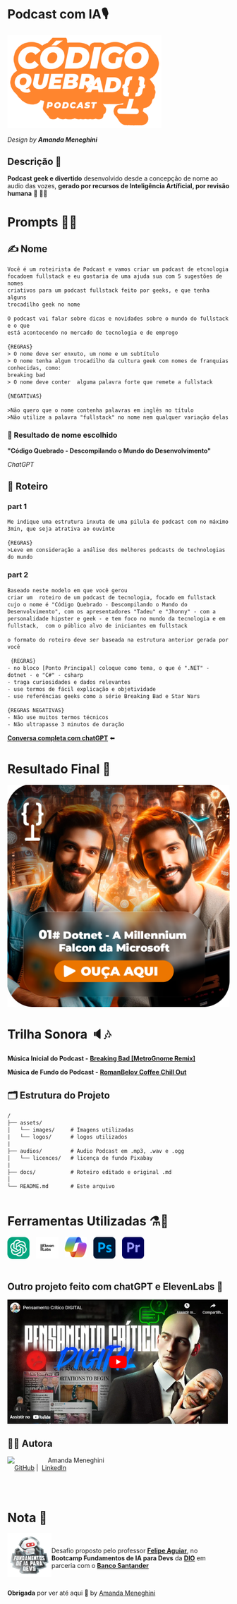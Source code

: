 # Podcast com IA🎙️

<img content=center width=350px src="./assets/logos/logo-podcast-codigo-quebrado.png" alt="Logo do Podcast Código Quebrado"/>

_Design by **Amanda Meneghini**_

## Descrição 📒 

**Podcast geek e divertido** desenvolvido desde a concepção de nome ao audio das vozes, **gerado por recursos de Inteligência Artíficial, por revisão humana** 🤖 🧑‍🦲 

# Prompts 👩‍💻
## ✍️ Nome 
```
Você é um roteirista de Podcast e vamos criar um podcast de etcnologia 
focadoem fullstack e eu gostaria de uma ajuda sua com 5 sugestões de nomes
criativos para um podcast fullstack feito por geeks, e que tenha alguns 
trocadilho geek no nome

O podcast vai falar sobre dicas e novidades sobre o mundo do fullstack e o que
está acontecendo no mercado de tecnologia e de emprego

{REGRAS}
> O nome deve ser enxuto, um nome e um subtítulo
> O nome tenha algum trocadilho da cultura geek com nomes de franquias conhecidas, como: 
breaking bad
> O nome deve conter  alguma palavra forte que remete a fullstack

{NEGATIVAS}

>Não quero que o nome contenha palavras em inglês no título
>Não utilize a palavra "fullstack" no nome nem qualquer variação delas
```


### 🚩 Resultado de nome escolhido 
**"Código Quebrado - Descompilando o Mundo do Desenvolvimento"**

_ChatGPT_
## 📃 Roteiro

### part 1 
```
Me indique uma estrutura inxuta de uma pilula de podcast com no máximo 3min, que seja atrativa ao ouvinte

{REGRAS}
>Leve em consideração a análise dos melhores podcasts de technologias do mundo
```
### part 2
```
Baseado neste modelo em que você gerou
criar um  roteiro de um podcast de tecnologia, focado em fullstack cujo o nome é "Código Quebrado - Descompilando o Mundo do Desenvolvimento", com os apresentadores "Tadeu" e "Jhonny" - com a personalidade hipster e geek - e tem foco no mundo da tecnologia e em fullstack,  com o público alvo de iniciantes em fullstack

o formato do roteiro deve ser baseada na estrutura anterior gerada por você

 {REGRAS}
- no bloco [Ponto Principal] coloque como tema, o que é ".NET" - dotnet - e "C#" - csharp
- traga curiosidades e dados relevantes 
- use termos de fácil explicação e objetividade 
- use referências geeks como a série Breaking Bad e Star Wars

{REGRAS NEGATIVAS}
- Não use muitos termos técnicos
- Não ultrapasse 3 minutos de duração
```

<strong><a href="https://chatgpt.com/share/66ef7277-4e64-8010-83de-e3c21513ca73" target="_blank">Conversa completa com chatGPT</a></strong> ⬅️

# Resultado Final 🫣
[![Clique aqui para ouvir o Podcast](./assets/images/art-podcast.png)](https://drive.google.com/file/d/1WmQ-sNvvRMOhnx6YjP7nOgDODiXBc0dx/view?usp=sharing)


# Trilha Sonora 🔈🎶

**Música Inicial do Podcast -** [**Breaking Bad [MetroGnome Remix]**](https://soundcloud.com/itsmetrognome/breaking-bad-metrognome-remix?in=itsmetrognome/sets/itsmetrognome) 

**Música de Fundo do Podcast -** [**RomanBelov Coffee Chill Out**](https://pixabay.com/pt/music/batidas-coffee-chill-out-15283/)

## 🗂 Estrutura do Projeto
```
/
├── assets/
│   └── images/     # Imagens utilizadas
|   └── logos/      # logos utilizados
|
├── audios/         # Audio Podcast em .mp3, .wav e .ogg
│   └── licences/   # licença de fundo Pixabay
|
├── docs/           # Roteiro editado e original .md
│   
└── README.md       # Este arquivo
    
```

# Ferramentas Utilizadas ⚗️🧪
<div style="display: flex; gap: 15px">
    <a href="https://openai.com/chatgpt/" target="_blank"><img src="./assets/logos/chatgpt.png" style="width: 50px;"/></a>
    <a href="https://elevenlabs.io/" target="_blank"><img src="./assets/logos/Eleven_Labs.png" style="width: 50px;"/></a>
    <a href="https://copilot.microsoft.com/" target="_blank"><img src="./assets/logos/copilot.png" style="width: 50px;"/></a>
    <a href="https://www.adobe.com/br/products/photoshop.html" target="_blank"><img src="./assets/logos/adobe-photoshop.png" style="width: 50px;"/></a>
    <a href="https://www.adobe.com/br/products/premiere.html" target="_blank"><img src="./assets/logos/adobe-premiere.png" style="width: 50px;"/></a>
</div><br>


## Outro projeto feito com chatGPT e ElevenLabs 🤖
<a href="https://www.youtube.com/embed/7S8Ss7oKJzU?si=MG5W3JxomRGAxHxK" target="_blank"><img src="./assets/images/YOUTUBE.png" style="width: 500px;"/></a>

## 👨‍💻 Autora

<p>
    <img 
      align=left 
      margin=10 
      width=80 
      src="https://avatars.githubusercontent.com/u/126250269?s=400&u=a41f78350f40507f1e429eb13b63e19c4ffe6e09&v=4"
    />
    <p>&nbsp&nbsp&nbspAmanda Meneghini<br>
    &nbsp&nbsp&nbsp
    <a href="https://github.com/AmandaMeneghini" target="_blank">GitHub</a>&nbsp;|&nbsp;
    <a href="https://www.linkedin.com/in/amanda-meneghini/" target="_blank">LinkedIn</a>
    &nbsp;&nbsp;
    </p>
<br><br>


# Nota 📝

<img 
    align=left 
    margin=10 
    width=100  
    src="./assets/images/84b2d685-23f9-4729-9e3c-28cb84a39b38.png"
/>

&nbsp;<p>Desafio proposto pelo professor [**Felipe Aguiar**](https://www.linkedin.com/in/felipeaguiar-exe/), no **Bootcamp Fundamentos de IA para Devs** da [**DIO**](https://www.dio.me/) em parceria com o [**Banco Santander**](https://www.linkedin.com/company/banco-santander/)</p>

 <br>

 **Obrigada** por ver até aqui 💛 by [Amanda Meneghini](https://github.com/AmandaMeneghini)
